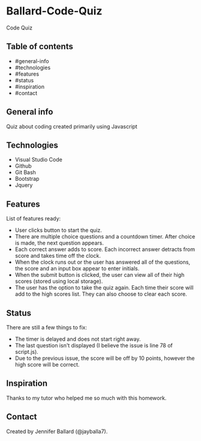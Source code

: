 # Ballard-Code-Quiz
Code Quiz

## Table of contents
* #general-info
* #technologies
* #features
* #status
* #inspiration
* #contact

## General info
Quiz about coding created primarily using Javascript

## Technologies
* Visual Studio Code
* Github
* Git Bash
* Bootstrap
* Jquery

## Features
List of features ready:
* User clicks button to start the quiz. 
* There are multiple choice questions and a countdown timer. After choice is made, the next question appears.
* Each correct answer adds to score. Each incorrect answer detracts from score and takes time off the clock.
* When the clock runs out or the user has answered all of the questions, the score and an input box appear to enter initials.
* When the submit button is clicked, the user can view all of their high scores (stored using local storage).
* The user has the option to take the quiz again. Each time their score will add to the high scores list. They can also choose to clear each score.

## Status
There are still a few things to fix:
* The timer is delayed and does not start right away.
* The last question isn't displayed (I believe the issue is line 78 of script.js).
* Due to the previous issue, the score will be off by 10 points, however the high score will be correct.

## Inspiration
Thanks to my tutor who helped me so much with this homework.

## Contact
Created by Jennifer Ballard (@jayballa7).